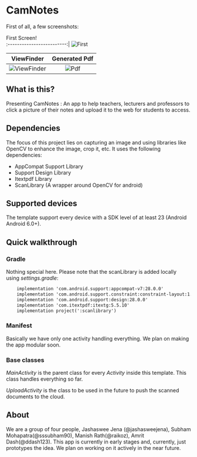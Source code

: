 # CamNotes

First of all, a few screenshots:

First Screen!          
:-------------------------:|
![First](https://github.com/jashasweejena/GDG-HACKFEST/raw/master/screenshots/ss1.png)  

ViewFinder          |  Generated Pdf
:-------------------------:|:-------------------------: 
![ViewFinder](https://github.com/jashasweejena/GDG-HACKFEST/raw/master/screenshots/ss3.png)  |  ![Pdf](https://github.com/jashasweejena/GDG-HACKFEST/raw/master/screenshots/ss4.png) 


## What is this?

Presenting CamNotes : An app to help teachers, lecturers and professors to click a picture of their notes and upload it to the web for students to access. 


## Dependencies

The focus of this project lies on capturing an image and using libraries like OpenCV to enhance the image, crop it, etc. It uses the following dependencies:

- AppCompat Support Library
- Support Design Library
- Itextpdf Library
- ScanLibrary (A wrapper around OpenCV for android)

## Supported devices

The template support every device with a SDK level of at least 23 (Android Android 6.0+).


## Quick walkthrough

### Gradle

Nothing special here. Please note that the scanLibrary is added locally using *settings.gradle*:

```xml
    implementation 'com.android.support:appcompat-v7:28.0.0'
    implementation 'com.android.support.constraint:constraint-layout:1.1.3'
    implementation 'com.android.support:design:28.0.0'
    implementation 'com.itextpdf:itextg:5.5.10'
    implementation project(':scanlibrary')
```

### Manifest

Basically we have only one activity handling everything. We plan on making the app modular soon.

### Base classes

*MainActivity* is the parent class for every *Activity* inside this template. This class handles everything so far.

*UploadActivity* is the class to be used in the future to push the scanned documents to the cloud.

## About
We are a group of four people, Jashaswee Jena (@jashasweejena), Subham Mohapatra(@sssubham90), Manish Rath(@raikoz), Amrit Dash(@ddash123). This app is currently in early stages and, currently, just prototypes the idea. We plan on working on it actively in the near future.






 

